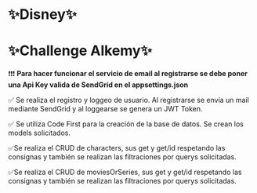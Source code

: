 # ✨Disney✨
# ✨Challenge Alkemy✨
❗❗❗ **Para hacer funcionar el servicio de email al registrarse se debe poner una Api Key valida de SendGrid en el appsettings.json**

✅ Se realiza el registro y loggeo de usuario. Al registrarse se envía un mail mediante SendGrid y al loggearse se genera un JWT Token.

✅ Se utiliza Code First para la creación de la base de datos. Se crean los models solicitados.

✅Se realiza el CRUD de characters, sus get y get/id respetando las consignas y también se realizan las filtraciones por querys solicitadas.

✅Se realiza el CRUD de moviesOrSeries, sus get y get/id respetando las consignas y también se realizan las filtraciones por querys solicitadas.
